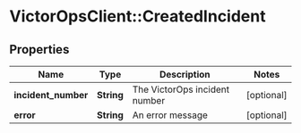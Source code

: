# VictorOpsClient::CreatedIncident

## Properties

| Name                | Type       | Description                   | Notes      |
| ------------------- | ---------- | ----------------------------- | ---------- |
| **incident_number** | **String** | The VictorOps incident number | [optional] |
| **error**           | **String** | An error message              | [optional] |

